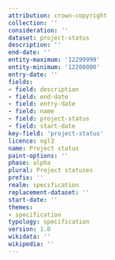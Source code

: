 ```yaml
---
attribution: crown-copyright
collection: ''
consideration: ''
dataset: project-status
description: ''
end-date: ''
entity-maximum: '12299999'
entity-minimum: '12200000'
entry-date: ''
fields:
- field: description
- field: end-date
- field: entry-date
- field: name
- field: project-status
- field: start-date
key-field: 'project-status'
licence: ogl3
name: Project status
paint-options: ''
phase: alpha
plural: Project statuses
prefix: ''
realm: specification
replacement-dataset: ''
start-date: ''
themes:
- specification
typology: specification
version: 1.0
wikidata: ''
wikipedia: ''
---
```

